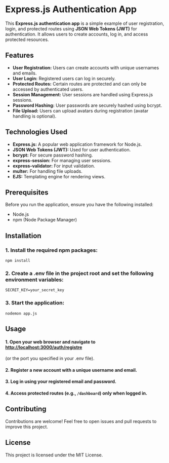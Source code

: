 
# **Express.js Authentication App**

This **Express.js authentication app** is a simple example of user registration, login, and protected routes using **JSON Web Tokens (JWT)** for authentication. It allows users to create accounts, log in, and access protected resources.

## **Features**

- **User Registration:** Users can create accounts with unique usernames and emails.
- **User Login:** Registered users can log in securely.
- **Protected Routes:** Certain routes are protected and can only be accessed by authenticated users.
- **Session Management:** User sessions are handled using Express.js sessions.
- **Password Hashing:** User passwords are securely hashed using bcrypt.
- **File Upload:** Users can upload avatars during registration (avatar handling is optional).

## **Technologies Used**

- **Express.js:** A popular web application framework for Node.js.
- **JSON Web Tokens (JWT):** Used for user authentication.
- **bcrypt:** For secure password hashing.
- **express-session:** For managing user sessions.
- **express-validator:** For input validation.
- **multer:** For handling file uploads.
- **EJS:** Templating engine for rendering views.

## **Prerequisites**

Before you run the application, ensure you have the following installed:

- Node.js
- npm (Node Package Manager)

## **Installation**

### 1. Install the required npm packages:

```
npm install
```

### 2. Create a .env file in the project root and set the following environment variables:

```
SECRET_KEY=your_secret_key
```

### 3. Start the application:

```
nodemon app.js
```

## **Usage**
#### 1. Open your web browser and navigate to [http://localhost:3000/auth/registre](http://localhost:3000/auth/registre)
(or the port you specified in your .env file).

#### 2. Register a new account with a unique username and email.

#### 3. Log in using your registered email and password.

#### 4. Access protected routes (e.g., `/dashboard`) only when logged in.

## Contributing

Contributions are welcome! Feel free to open issues and pull requests to improve this project.

## License

This project is licensed under the MIT License.
